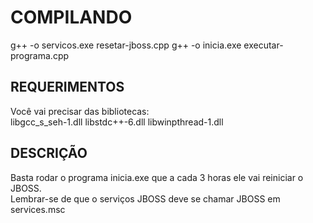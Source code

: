 # COMPILANDO

g++ -o servicos.exe resetar-jboss.cpp
g++ -o inicia.exe executar-programa.cpp

## REQUERIMENTOS
Você vai precisar das bibliotecas: <br /> 
libgcc_s_seh-1.dll
libstdc++-6.dll
libwinpthread-1.dll
<br /> 

## DESCRIÇÃO
Basta rodar o programa inicia.exe que a cada 3 horas ele vai reiniciar o JBOSS.
<br /> 
Lembrar-se de que o serviços JBOSS deve se chamar JBOSS em services.msc